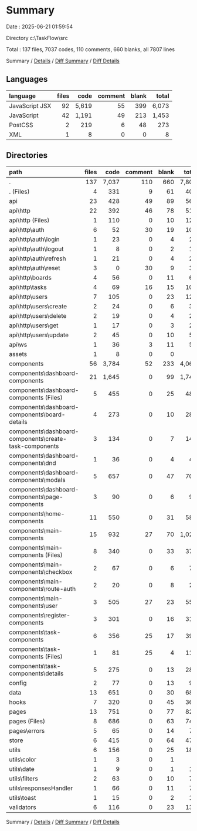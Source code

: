 # Summary

Date : 2025-06-21 01:59:54

Directory c:\\TaskFlow\\src

Total : 137 files,  7037 codes, 110 comments, 660 blanks, all 7807 lines

Summary / [Details](details.md) / [Diff Summary](diff.md) / [Diff Details](diff-details.md)

## Languages
| language | files | code | comment | blank | total |
| :--- | ---: | ---: | ---: | ---: | ---: |
| JavaScript JSX | 92 | 5,619 | 55 | 399 | 6,073 |
| JavaScript | 42 | 1,191 | 49 | 213 | 1,453 |
| PostCSS | 2 | 219 | 6 | 48 | 273 |
| XML | 1 | 8 | 0 | 0 | 8 |

## Directories
| path | files | code | comment | blank | total |
| :--- | ---: | ---: | ---: | ---: | ---: |
| . | 137 | 7,037 | 110 | 660 | 7,807 |
| . (Files) | 4 | 331 | 9 | 61 | 401 |
| api | 23 | 428 | 49 | 89 | 566 |
| api\\http | 22 | 392 | 46 | 78 | 516 |
| api\\http (Files) | 1 | 110 | 0 | 10 | 120 |
| api\\http\\auth | 6 | 52 | 30 | 19 | 101 |
| api\\http\\auth\\login | 1 | 23 | 0 | 4 | 27 |
| api\\http\\auth\\logout | 1 | 8 | 0 | 2 | 10 |
| api\\http\\auth\\refresh | 1 | 21 | 0 | 4 | 25 |
| api\\http\\auth\\reset | 3 | 0 | 30 | 9 | 39 |
| api\\http\\boards | 4 | 56 | 0 | 11 | 67 |
| api\\http\\tasks | 4 | 69 | 16 | 15 | 100 |
| api\\http\\users | 7 | 105 | 0 | 23 | 128 |
| api\\http\\users\\create | 2 | 24 | 0 | 6 | 30 |
| api\\http\\users\\delete | 2 | 19 | 0 | 4 | 23 |
| api\\http\\users\\get | 1 | 17 | 0 | 3 | 20 |
| api\\http\\users\\update | 2 | 45 | 0 | 10 | 55 |
| api\\ws | 1 | 36 | 3 | 11 | 50 |
| assets | 1 | 8 | 0 | 0 | 8 |
| components | 56 | 3,784 | 52 | 233 | 4,069 |
| components\\dashboard-components | 21 | 1,645 | 0 | 99 | 1,744 |
| components\\dashboard-components (Files) | 5 | 455 | 0 | 25 | 480 |
| components\\dashboard-components\\board-details | 4 | 273 | 0 | 10 | 283 |
| components\\dashboard-components\\create-task-components | 3 | 134 | 0 | 7 | 141 |
| components\\dashboard-components\\dnd | 1 | 36 | 0 | 4 | 40 |
| components\\dashboard-components\\modals | 5 | 657 | 0 | 47 | 704 |
| components\\dashboard-components\\page-components | 3 | 90 | 0 | 6 | 96 |
| components\\home-components | 11 | 550 | 0 | 31 | 581 |
| components\\main-components | 15 | 932 | 27 | 70 | 1,029 |
| components\\main-components (Files) | 8 | 340 | 0 | 33 | 373 |
| components\\main-components\\checkbox | 2 | 67 | 0 | 6 | 73 |
| components\\main-components\\route-auth | 2 | 20 | 0 | 8 | 28 |
| components\\main-components\\user | 3 | 505 | 27 | 23 | 555 |
| components\\register-components | 3 | 301 | 0 | 16 | 317 |
| components\\task-components | 6 | 356 | 25 | 17 | 398 |
| components\\task-components (Files) | 1 | 81 | 25 | 4 | 110 |
| components\\task-components\\details | 5 | 275 | 0 | 13 | 288 |
| config | 2 | 77 | 0 | 13 | 90 |
| data | 13 | 651 | 0 | 30 | 681 |
| hooks | 7 | 320 | 0 | 45 | 365 |
| pages | 13 | 751 | 0 | 77 | 828 |
| pages (Files) | 8 | 686 | 0 | 63 | 749 |
| pages\\errors | 5 | 65 | 0 | 14 | 79 |
| store | 6 | 415 | 0 | 64 | 479 |
| utils | 6 | 156 | 0 | 25 | 181 |
| utils\\color | 1 | 3 | 0 | 1 | 4 |
| utils\\date | 1 | 9 | 0 | 1 | 10 |
| utils\\filters | 2 | 63 | 0 | 10 | 73 |
| utils\\responsesHandler | 1 | 66 | 0 | 11 | 77 |
| utils\\toast | 1 | 15 | 0 | 2 | 17 |
| validators | 6 | 116 | 0 | 23 | 139 |

Summary / [Details](details.md) / [Diff Summary](diff.md) / [Diff Details](diff-details.md)